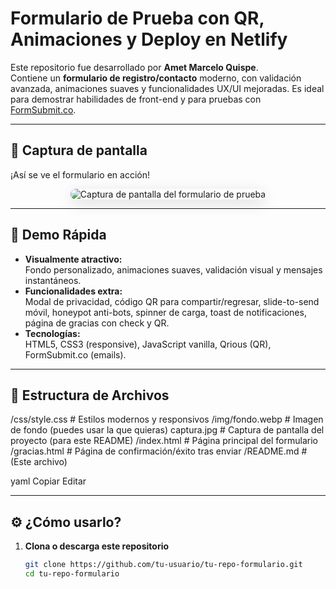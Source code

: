 # Formulario de Prueba con QR, Animaciones y Deploy en Netlify

Este repositorio fue desarrollado por **Amet Marcelo Quispe**.  
Contiene un **formulario de registro/contacto** moderno, con validación avanzada, animaciones suaves y funcionalidades UX/UI mejoradas. Es ideal para demostrar habilidades de front-end y para pruebas con [FormSubmit.co](https://formsubmit.co/).

---

## 📸 Captura de pantalla

¡Así se ve el formulario en acción!

<p align="center">
  <img src="captura.jpg" alt="Captura de pantalla del formulario de prueba" style="max-width: 700px; border-radius: 10px; box-shadow: 0 6px 24px #0002;">
</p>

---

## 🚀 Demo Rápida

- **Visualmente atractivo:**  
  Fondo personalizado, animaciones suaves, validación visual y mensajes instantáneos.
- **Funcionalidades extra:**  
  Modal de privacidad, código QR para compartir/regresar, slide-to-send móvil, honeypot anti-bots, spinner de carga, toast de notificaciones, página de gracias con check y QR.
- **Tecnologías:**  
  HTML5, CSS3 (responsive), JavaScript vanilla, Qrious (QR), FormSubmit.co (emails).

---

## 📁 Estructura de Archivos

/css/style.css # Estilos modernos y responsivos
/img/fondo.webp # Imagen de fondo (puedes usar la que quieras)
captura.jpg # Captura de pantalla del proyecto (para este README)
/index.html # Página principal del formulario
/gracias.html # Página de confirmación/éxito tras enviar
/README.md # (Este archivo)

yaml
Copiar
Editar


---

## ⚙️ ¿Cómo usarlo?

1. **Clona o descarga este repositorio**

   ```bash
   git clone https://github.com/tu-usuario/tu-repo-formulario.git
   cd tu-repo-formulario
